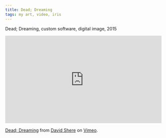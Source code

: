 ```yaml
---
title: Dead; Dreaming
tags: my art, video, iris
---
```


Dead; Dreaming, custom software, digital image, 2015

<iframe src="https://player.vimeo.com/video/140528594" width="500" height="281" frameborder="0" webkitallowfullscreen mozallowfullscreen allowfullscreen></iframe> <p><a href="https://vimeo.com/140528594">Dead; Dreaming</a> from <a href="https://vimeo.com/wollw">David Shere</a> on <a href="https://vimeo.com">Vimeo</a>.</p>
